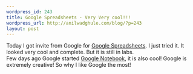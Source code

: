 ```yaml
--- 
wordpress_id: 243
title: Google Spreadsheets - Very Very cool!!!
wordpress_url: http://anilwadghule.com/blog/?p=243
layout: post
---
```

<img title="" src="http://img159.imageshack.us/img159/9596/spreadsheetssm5rx.gif" /><br />Today I got invite from Google for <a href="http://spreadsheets.google.com/" target="_blank">Google Spreadsheets</a>. I just tried it. It looked very cool and complete. But it is still in labs.<br />Few days ago Google started <a href="http://www.google.com/notebook">Google Notebook</a>, it is also cool! Google is extremely creative! So why I like Google the most!
